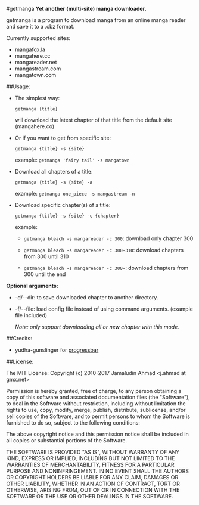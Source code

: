 #getmanga
**Yet another (multi-site) manga downloader.**

getmanga is a program to download manga from an online manga reader
and save it to a .cbz format.

Currently supported sites:

* mangafox.la
* mangahere.cc
* mangareader.net
* mangastream.com
* mangatown.com

##Usage:
* The simplest way:

  `getmanga {title}`

  will download the latest chapter of that title from the default site
  (mangahere.co)

* Or if you want to get from specific site:

  `getmanga {title} -s {site}`

  example: `getmanga 'fairy tail' -s mangatown`

* Download all chapters of a title:

  `getmanga {title} -s {site} -a`

  example: `getmanga one_piece -s mangastream -n`

* Download specific chapter(s) of a title:

  `getmanga {title} -s {site} -c {chapter}`

   example:

   * `getmanga bleach -s mangareader -c 300`: download only chapter 300

   * `getmanga bleach -s mangareader -c 300-310`: download chapters
     from 300 until 310

   * `getmanga bleach -s mangareader -c 300-`: download chapters from
     300 until the end

**Optional arguments:**

* -d/--dir: to save downloaded chapter to another directory.
* -f/--file: load config file instead of using command arguments.
  (example file included)

  *Note: only support downloading all or new chapter with this mode.*

##Credits:
* yudha-gunslinger for [progressbar](http://gunslingerc0de.wordpress.com/2010/08/13/python-command-line-progress-bar/)

##License:

The MIT License:
Copyright (c) 2010-2017 Jamaludin Ahmad <j.ahmad at gmx.net>

Permission is hereby granted, free of charge, to any person obtaining a copy
of this software and associated documentation files (the "Software"), to deal
in the Software without restriction, including without limitation the rights
to use, copy, modify, merge, publish, distribute, sublicense, and/or sell
copies of the Software, and to permit persons to whom the Software is
furnished to do so, subject to the following conditions:

The above copyright notice and this permission notice shall be included in
all copies or substantial portions of the Software.

THE SOFTWARE IS PROVIDED "AS IS", WITHOUT WARRANTY OF ANY KIND, EXPRESS OR
IMPLIED, INCLUDING BUT NOT LIMITED TO THE WARRANTIES OF MERCHANTABILITY,
FITNESS FOR A PARTICULAR PURPOSE AND NONINFRINGEMENT. IN NO EVENT SHALL THE
AUTHORS OR COPYRIGHT HOLDERS BE LIABLE FOR ANY CLAIM, DAMAGES OR OTHER
LIABILITY, WHETHER IN AN ACTION OF CONTRACT, TORT OR OTHERWISE, ARISING FROM,
OUT OF OR IN CONNECTION WITH THE SOFTWARE OR THE USE OR OTHER DEALINGS IN
THE SOFTWARE.
